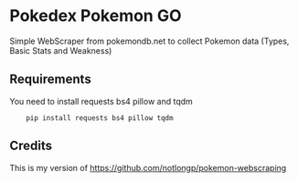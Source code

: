 # Pokedex Pokemon GO 

Simple WebScraper from pokemondb.net to collect Pokemon data (Types, Basic Stats and Weakness)

## Requirements

You need to install requests bs4 pillow and tqdm

```
    pip install requests bs4 pillow tqdm
```

## Credits

This is my version of https://github.com/notlongp/pokemon-webscraping